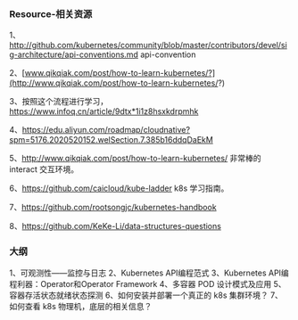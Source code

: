 ### Resource-相关资源
1、http://github.com/kubernetes/community/blob/master/contributors/devel/sig-architecture/api-conventions.md api-convention 

2、[www.qikqiak.com/post/how-to-learn-kubernetes/?](http://www.qikqiak.com/post/how-to-learn-kubernetes/?) 

3、按照这个流程进行学习， https://www.infoq.cn/article/9dtx*1i1z8hsxkdrpmhk 

4、https://edu.aliyun.com/roadmap/cloudnative?spm=5176.2020520152.welSection.7.385b16ddqDaEkM

5、http://www.qikqiak.com/post/how-to-learn-kubernetes/  非常棒的 interact 交互环境。 

6、https://github.com/caicloud/kube-ladder k8s 学习指南。 

7、https://github.com/rootsongjc/kubernetes-handbook

8、https://github.com/KeKe-Li/data-structures-questions


### 大纲
1、可观测性——监控与日志
2、Kubernetes API编程范式
3、Kubernetes API编程利器：Operator和Operator Framework
4、多容器 POD 设计模式及应用
5、容器存活状态就绪状态探测
6、如何安装并部署一个真正的 k8s 集群环境？
7、如何查看 k8s 物理机，底层的相关信息？
